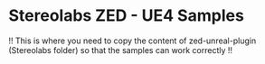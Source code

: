 # Stereolabs ZED - UE4 Samples


!! This is where you need to copy the content of zed-unreal-plugin (Stereolabs folder) so that the samples can work correctly !!